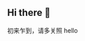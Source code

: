 ## Hi there 👋
初来乍到，请多关照
hello
<!--
**disco857/disco857** is a ✨ _special_ ✨ repository because its `README.md` (this file) appears on your GitHub profile.

Here are some ideas to get you started:

- 🔭 I’m currently working on ...
- 🌱 I’m currently learning ...
- 👯 I’m looking to collaborate on ...
- 🤔 I’m looking for help with ...
- 💬 Ask me about ...
##- 📫 How to reach me: 2400010964@stu.pku.edu.cn
- 😄 Pronouns: ...
- ⚡ Fun fact: ...
-->
